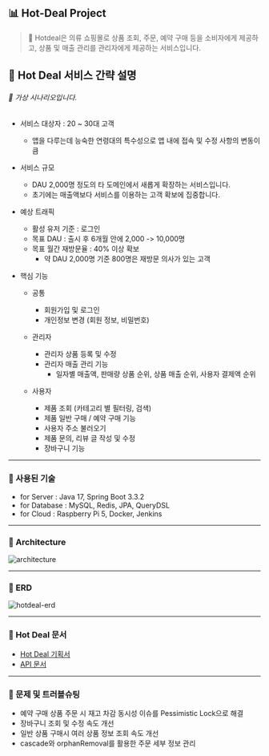 ## 📊 Hot-Deal Project

> 👔 Hotdeal은 의류 쇼핑몰로 상품 조회, 주문, 예약 구매 등을 소비자에게 제공하고, 상품 및 매출 관리를 관리자에게 제공하는 서비스입니다.

## 🌱 Hot Deal 서비스 간략 설명

###### 🥽 가상 시나리오입니다.

- 서비스 대상자 : 20 ~ 30대 고객
    - 앱을 다루는데 능숙한 연령대의 특수성으로 앱 내에 접속 및 수정 사항의 변동이 큼


- 서비스 규모
    - DAU 2,000명 정도의 타 도메인에서 새롭게 확장하는 서비스입니다.
    - 초기에는 매출액보다 서비스를 이용하는 고객 확보에 집중합니다.


- 예상 트래픽
    - 활성 유저 기준 : 로그인
    - 목표 DAU : 출시 후 6개월 안에 2,000 -> 10,000명
    - 목표 월간 재방문율 : 40% 이상 확보
        - 약 DAU 2,000명 기준 800명은 재방문 의사가 있는 고객


- 핵심 기능
    - 공통
        - 회원가입 및 로그인
        - 개인정보 변경 (회원 정보, 비밀번호)

    - 관리자
        - 관리자 상품 등록 및 수정
        - 관리자 매출 관리 기능
            - 일자별 매출액, 판매량 상품 순위, 상품 매출 순위, 사용자 결제액 순위

    - 사용자
        - 제품 조회 (카테고리 별 필터링, 검색)
        - 제품 일반 구매 / 예약 구매 기능
        - 사용자 주소 불러오기
        - 제품 문의, 리뷰 글 작성 및 수정
        - 장바구니 기능

---

### 🌱 사용된 기술

- for Server : Java 17, Spring Boot 3.3.2
- for Database : MySQL, Redis, JPA, QueryDSL
- for Cloud :  Raspberry Pi 5, Docker, Jenkins

---

### 🌱 Architecture

<img src="https://i.ibb.co/R2XFpWc/architecture.jpg" alt="architecture" border="0">

---

### 🌱 ERD

<img src="https://i.ibb.co/2qVLfRj/hotdeal-erd.png" alt="hotdeal-erd" border="0">

---

### 🌱 Hot Deal 문서

- [Hot Deal 기획서](https://florentine-porch-8b4.notion.site/Hot-Deal-fdcbc0df2fdd4c18b2d2b1fbf98430ae)
- [API 문서](http://221.163.118.12:30000/docs/index.html)

---

### 🌱 문제 및 트러블슈팅

- 예약 구매 상품 주문 시 재고 차감 동시성 이슈를 Pessimistic Lock으로 해결
- 장바구니 조회 및 수정 속도 개선
- 일반 상품 구매시 여러 상품 정보 조회 속도 개선
- cascade와 orphanRemoval를 활용한 주문 세부 정보 관리
